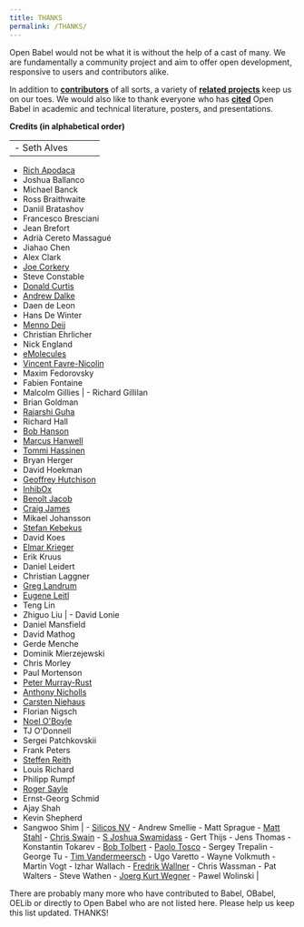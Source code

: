 ```yaml
---
title: THANKS
permalink: /THANKS/
---
```


Open Babel would not be what it is without the help of a cast of many. We are fundamentally a community project and aim to offer open development, responsive to users and contributors alike.

In addition to **[contributors](/Contribute "wikilink")** of all sorts, a variety of **[related projects](/related_projects "wikilink")** keep us on our toes. We would also like to thank everyone who has **[cited](/citations "wikilink")** Open Babel in academic and technical literature, posters, and presentations.

**Credits (in alphabetical order)**

|                                                                      |                                                                                        |                                                                           |                                                                      |
|----------------------------------------------------------------------|----------------------------------------------------------------------------------------|---------------------------------------------------------------------------|----------------------------------------------------------------------|
| -   Seth Alves
 -   [Rich Apodaca](http://depth-first.com/)
 -   Joshua Ballanco
 -   Michael Banck
 -   Ross Braithwaite
 -   Daniil Bratashov
 -   Francesco Bresciani
 -   Jean Brefort
 -   Adrià Cereto Massagué
 -   Jiahao Chen
 -   Alex Clark
 -   [Joe Corkery](http://www.eyesopen.com/about/staff/bios.html#joe)
 -   Steve Constable
 -   [Donald Curtis](http://www.cs.uiowa.edu/~dcurtis/)
 -   [Andrew Dalke](http://www.dalkescientific.com/)
 -   Daen de Leon
 -   Hans De Winter
 -   [Menno Deij](http://www.vsc.science.ru.nl/deij/menno.html)
 -   Christian Ehrlicher
 -   Nick England
 -   [eMolecules](http://emolecules.com/)
 -   [Vincent Favre-Nicolin](http://v.favrenicolin.free.fr/)
 -   Maxim Fedorovsky
 -   Fabien Fontaine
 -   Malcolm Gillies                                                   | -   Richard Gillilan
  -   Brian Goldman
  -   [Rajarshi Guha](http://cheminfo.informatics.indiana.edu/~rguha/index.html)
  -   Richard Hall
  -   [Bob Hanson](http://www.stolaf.edu/people/hansonr/)
  -   [Marcus Hanwell](http://blog.cryos.net/)
  -   [Tommi Hassinen](http://www.uku.fi/~thassine/)
  -   Bryan Herger
  -   David Hoekman
  -   [Geoffrey Hutchison](http://hutchison.chem.pitt.edu/)
  -   [InhibOx](http://www.inhibox.com/)
  -   [Benoît Jacob](http://www.math.jussieu.fr/~jacob/)
  -   [Craig James](http://www.moonviewscientific.com/cjames/craig_james_consulting.htm)
  -   Mikael Johansson
  -   [Stefan Kebekus](http://www.mi.uni-koeln.de/~kebekus/)
  -   David Koes
  -   [Elmar Krieger](http://www.cmbi.ru.nl/staff/EKrieger.shtml)
  -   Erik Kruus
  -   Daniel Leidert
  -   Christian Laggner
  -   [Greg Landrum](http://rdkit.org/)
  -   [Eugene Leitl](http://leitl.org/)
  -   Teng Lin
  -   Zhiguo Liu                                                                          | -   David Lonie
   -   Daniel Mansfield
   -   David Mathog
   -   Gerde Menche
   -   Dominik Mierzejewski
   -   Chris Morley
   -   Paul Mortenson
   -   [Peter Murray-Rust](http://www.ch.cam.ac.uk/CUCL/staff/pm.html)
   -   [Anthony Nicholls](http://www.eyesopen.com/about/staff/bios.html#ant)
   -   [Carsten Niehaus](http://cniehaus.livejournal.com/)
   -   Florian Nigsch
   -   [Noel O'Boyle](http://www.redbrick.dcu.ie/~noel)
   -   TJ O'Donnell
   -   Sergei Patchkovskii
   -   Frank Peters
   -   [Steffen Reith](http://www.streit.cc/)
   -   Louis Richard
   -   Philipp Rumpf
   -   [Roger Sayle](http://www.eyesopen.com/about/staff/bios.html#roger)
   -   Ernst-Georg Schmid
   -   Ajay Shah
   -   Kevin Shepherd
   -   Sangwoo Shim                                                           | -   [Silicos NV](http://www.silicos.be/)
    -   Andrew Smellie
    -   Matt Sprague
    -   [Matt Stahl](http://www.eyesopen.com/about/staff/bios.html#matt)
    -   [Chris Swain](http://www.macinchem.fsnet.co.uk/)
    -   [S Joshua Swamidass](http://www.ics.uci.edu/~sswamida/)
    -   Gert Thijs
    -   Jens Thomas
    -   Konstantin Tokarev
    -   [Bob Tolbert](http://www.eyesopen.com/about/staff/bios.html#bob)
    -   [Paolo Tosco](http://www.open3dqsar.org/)
    -   Sergey Trepalin
    -   George Tu
    -   [Tim Vandermeersch](http://timvdm.blogspot.com)
    -   Ugo Varetto
    -   Wayne Volkmuth
    -   Martin Vogt
    -   Izhar Wallach
    -   [Fredrik Wallner](http://wallner.nu/fredrik/)
    -   Chris Wassman
    -   Pat Walters
    -   Steve Wathen
    -   [Joerg Kurt Wegner](http://joergkurtwegner.de/)
    -   Pawel Wolinski                                                    |

There are probably many more who have contributed to Babel, OBabel, OELib or directly to Open Babel who are not listed here. Please help us keep this list updated. THANKS!